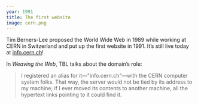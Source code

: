 ```yaml
---
year: 1991
title: The first website
image: cern.png
---
```


Tim Berners-Lee proposed the World Wide Web in 1989 while working at CERN in Switzerland and put up the first website in 1991. It’s still live today at [info.cern.ch](https://info.cern.ch)!

In _Weaving the Web_, TBL talks about the domain’s role:

> I registered an alias for it—"info.cern.ch"—with the CERN computer system folks. That way, the server would not be tied by its address to my machine; if I ever moved its contents to another machine, all the hypertext links pointing to it could find it.
